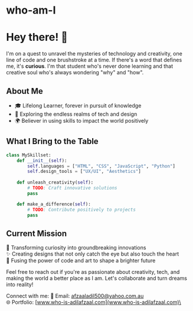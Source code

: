 # who-am-I
# Hey there! 👋

I'm on a quest to unravel the mysteries of technology and creativity, one line of code and one brushstroke at a time. If there's a word that defines me, it's **curious**. I'm that student who's never done learning and that creative soul who's always wondering "why" and "how". 

## About Me

- 🎓 Lifelong Learner, forever in pursuit of knowledge
- 🌌 Exploring the endless realms of tech and design
- 🌍 Believer in using skills to impact the world positively

## What I Bring to the Table

```python
class MySkillset:
    def __init__(self):
        self.languages = ["HTML", "CSS", "JavaScript", "Python"]
        self.design_tools = ["UX/UI", "Aesthetics"]
    
    def unleash_creativity(self):
        # TODO: Craft innovative solutions
        pass

    def make_a_difference(self):
        # TODO: Contribute positively to projects
        pass
```

## Current Mission

🚀 Transforming curiosity into groundbreaking innovations\
✨ Creating designs that not only catch the eye but also touch the heart\
🎨 Fusing the power of code and art to shape a brighter future

Feel free to reach out if you're as passionate about creativity, tech, and making the world a better place as I am. Let's collaborate and turn dreams into reality!

Connect with me:
📩 Email: [afzaaladil500@yahoo.com.au](afzaaladil500@yahoo.com.au)\
🌐 Portfolio: [www.who-is-adilafzaal.com](www.who-is-adilafzaal.com)\

